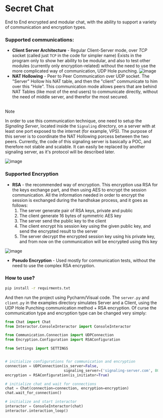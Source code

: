 # Secret Chat
End to End encrypted and modular chat, with the ability to support a
variety of communication and encryption types.

### Supported communications:
* <b>Client Server Architecture</b> - Regular Client-Server mode, over <i>TCP</i> socket (called just `TCP` in
the code for simpler name) Exists in the program only to show her ability to be modular, and also to test other modules
(currently only encryption-related) without the need to use the more complicated way of communication, UDP Hole punching.
![image](https://i.imgur.com/SP9BrSt.png)
* <b>NAT Hollowing</b> - Peer to Peer Communication over UDP socket. The "Server" Hollow his NAT table,
and then the "client" communicate to him over this "Hole". This communication mode allows peers that are  behind
NAT Tables (like most of the end users) to communicate directly, without the need of middle server, and therefor the most secured.
<br><br>
> [!NOTE]
> In order to use this communication technique, one need to setup the <i>Signaling Server</i>, located inside the
> `Signaling` directory, on a server with at least one port exposed to the internet (for example, VPS).
> The purpose of this server is to coordinate the NAT Hollowing porcess between the two peers. Currently, the code of this
> signaling server is basically a POC, and therefore not stable and scalable. It can easily be replaced by another signaling server,
> as it's protocol will be described later.
> 
![image](https://i.imgur.com/1RH4oua.png)

### Supported Encryption
* <b>RSA</b> - the recommended way of encryption. This encryption usa RSA for the keys exchange part, and then using AES
to encrypt the session communication. All the information needed in order to encrypt the session is exchanged during the
handhskae process, and it goes as follows:
  1. The server generate pair of RSA keys, private and public
  2. The client generate 16 bytes of symmetric AES key
  3. The server send the public key to the client
  4. The client encrypt his session key using the given public key, and send the encrypted result to the server
  5. The server decrypt the encrypted session key using his private key, and from now on the communication will be
  encrypted using this key

![image](https://i.imgur.com/lVx8III.png)

* <b>Pseudo Encryption</b> - Used mostly for communication tests, without the need to use the complex RSA encryption.

### How to use?
```bash
pip install -r requirments.txt
```
And then run the project using Pycharm/Visual code. The `server.py` and `client.py` in the examples directory simulates
Server and a Client, using the UDP Hole Punching communication method + RSA encryption.
Of curse the communication type and encryption type can be changed very simply:

```python
from Chat import Chat
from Interactor.ConsoleInteractor import ConsoleInteractor

from Communication.Connection import UDPConnection
from Encryption.Configuration import RSAConfiguration

from Settings import SETTINGS


# initialize configurations for communication and encryption
connection = UDPConnection(is_server=False,
                           signaling_server=('signaling-server.com', 8080))
encryption = RSAConfiguration(is_initiator=True)

# initialize chat and wait for connections
chat = Chat(connection=connection, encryption=encryption)
chat.wait_for_connection()

# initialize and start interactor
interactor = ConsoleInteractor(chat)
interactor.interaction_loop()



```